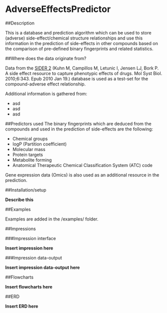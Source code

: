 AdverseEffectsPredictor
==========

##Description

This is a database and prediction algorithm which can be used to store (adverse) side-effect/chemical structure relationships and use this information in the prediction of side-effects in other compounds based on the comparison of pre-defined binary fingerprints and related statistics.

##Where does the data originate from?

Data from the [SIDER 2](http://sideeffects.embl.de/) (Kuhn M, Campillos M, Letunic I, Jensen LJ, Bork P.
A side effect resource to capture phenotypic effects of drugs. Mol Syst Biol. 2010;6:343. Epub 2010 Jan 19.) database is used as a test-set for the compound-adverse effect relationship.

Additional information is gathered from:
  - asd
  - asd
  - asd

##Predictors used
The binary fingerprints which are deduced from the compounds and used in the prediction of side-effects are the following:
- Chemical groups
- logP  (Partition coefficient)
- Molecular mass
- Protein targets
- Metabolite forming
- Anatomical Therapeutic Chemical Classification System (ATC) code

Gene expression data (Omics) is also used as an additional resource in the prediction.

##Installation/setup

**Describe this**

##Examples

Examples are added in the /examples/ folder.

##Impressions

###Impression interface

**Insert impression here**

###Impression data-output

**Insert impression data-output here**

##Flowcharts 

**Insert flowcharts here**

##ERD

**Insert ERD here**
